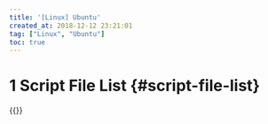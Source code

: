 ```yaml
---
title: '[Linux] Ubuntu'
created_at: 2018-12-12 23:21:01
tag: ["Linux", "Ubuntu"]
toc: true
---
```


# 1 Script File List {#script-file-list}

{{<file-list title="sh文件列表"  regex="^.*\.sh$" lang="sh">}}
